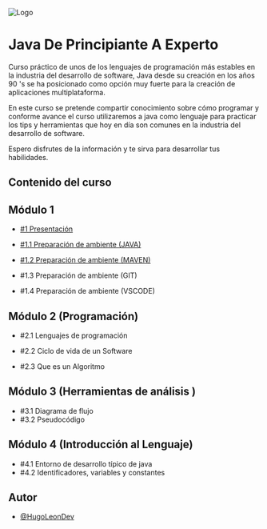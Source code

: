 
![Logo](https://yt3.ggpht.com/yti/AHyvSCAldNeeldCahDh9Rq2SAqADZd3JVudwwC8jMGK4=s108-c-k-c0x00ffffff-no-rj)


# Java De Principiante  A Experto 

Curso práctico de unos de los lenguajes de programación más estables en la industria del desarrollo de software, Java desde su creación en los años 90 's se ha posicionado como opción muy fuerte para la creación de aplicaciones multiplataforma. 


En este curso se pretende compartir conocimiento sobre cómo programar y conforme avance el curso utilizaremos a java como lenguaje para practicar los tips y herramientas que hoy en día son comunes en la industria del desarrollo de software.


Espero disfrutes de la información y te sirva para desarrollar tus habilidades.


## Contenido del curso




## Módulo 1

 - [#1 Presentación](https://youtu.be/M5241NBvj7k)
 - [#1.1 Preparación de ambiente (JAVA)](https://youtu.be/sDJtrTnsceI)
 - [#1.2 Preparación de ambiente (MAVEN)](https://youtu.be/aG7uTzklVv8)

- #1.3 Preparación de ambiente (GIT)

- #1.4 Preparación de ambiente (VSCODE)

## Módulo 2 (Programación)
- #2.1 Lenguajes de programación
- #2.2 Ciclo de vida de un Software

- #2.3 Que es un Algoritmo

## Módulo 3 (Herramientas de análisis )

- #3.1 Diagrama de flujo
- #3.2 Pseudocódigo 

## Módulo 4 (Introducción al Lenguaje)


- #4.1 Entorno de desarrollo típico de java
- #4.2 Identificadores, variables y constantes

## Autor

- [@HugoLeonDev](https://github.com/HugoLeonDev)

